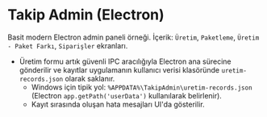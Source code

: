 # Takip Admin (Electron)

Basit modern Electron admin paneli örneği. İçerik: `Üretim`, `Paketleme`, `Üretim - Paket Farkı`, `Siparişler` ekranları.

 - Üretim formu artık güvenli IPC aracılığıyla Electron ana sürecine gönderilir ve kayıtlar uygulamanın kullanıcı verisi klasöründe `uretim-records.json` olarak saklanır.
	 - Windows için tipik yol: `%APPDATA%\TakipAdmin\uretim-records.json` (Electron `app.getPath('userData')` kullanılarak belirlenir).
	 - Kayıt sırasında oluşan hata mesajları UI'da gösterilir.
